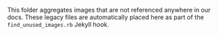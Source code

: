 This folder aggregates images that are not referenced anywhere in our docs.
These legacy files are automatically placed here as part of the `find_unused_images.rb` Jekyll hook.
